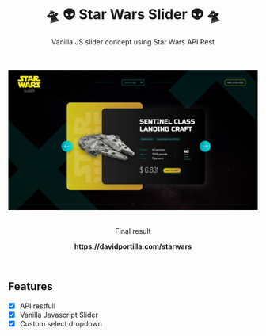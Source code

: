 <div align="center">
  <h1> 🛸 👽    Star Wars Slider    👽 🛸 </h1>
  <p>Vanilla JS slider concept using Star Wars API Rest</p>
  <br><br>
  <img src=".github/StarWars-Slider.jpg">
  <br>
  <br>
  <p>Final result</p>
  <p><strong>https://davidportilla.com/starwars</strong></p>
  <br>
</div>



## Features

- [x] API restfull
- [x] Vanilla Javascript Slider
- [x] Custom select dropdown